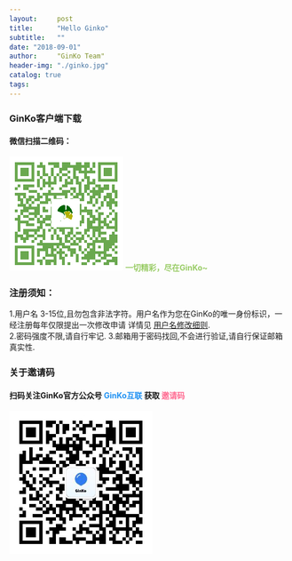 ```yaml
---
layout:     post
title:      "Hello Ginko"
subtitle:   ""
date: "2018-09-01"
author:     "GinKo Team"
header-img: "./ginko.jpg"
catalog: true
tags:
---
```

### GinKo客户端下载
#### 微信扫描二维码：
![avatar](./app.png)
<font color=#99cc66><b> 一切精彩，尽在GinKo~ </b></font>

### 注册须知：
1.用户名 3-15位,且勿包含非法字符。用户名作为您在GinKo的唯一身份标识，一经注册每年仅限提出一次修改申请 详情见 [用户名修改细则](www.baidu.com).<br>
2.密码强度不限,请自行牢记.
3.邮箱用于密码找回,不会进行验证,请自行保证邮箱真实性.

### 关于邀请码
#### 扫码关注GinKo官方公众号  <font color=#2192f2><b> GinKo互联 </b></font> 获取 <font color=#ff699><b> 邀请码 </b></font>
![avatar](./ginkocon.png)


